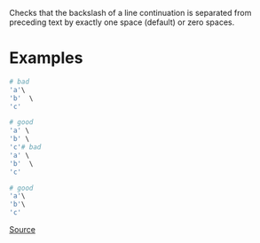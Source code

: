 
Checks that the backslash of a line continuation is separated from
preceding text by exactly one space (default) or zero spaces.

# Examples

```ruby
# bad
'a'\
'b'  \
'c'

# good
'a' \
'b' \
'c'# bad
'a' \
'b'  \
'c'

# good
'a'\
'b'\
'c'
```

[Source](http://www.rubydoc.info/gems/rubocop/RuboCop/Cop/Layout/LineContinuationSpacing)